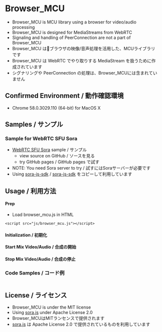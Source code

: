 # Browser_MCU

* Browser_MCU is MCU library using a browser for video/audio processing
* Browser_MCU is designed for MediaStreams from WebRTC
* Signaling and handling of PeerConnection are not a part of Browser_MCU
* Browser_MCU はブラウザの映像/音声処理を活用した、MCUライブラリです
* Browser_MCU は WebRTC でやり取りする MediaStream を扱うために作成されています
* シグナリングや PeerConnection の処理は、Browser_MCUには含まれていません

## Confirmed Environment / 動作確認環境

* Chrome  58.0.3029.110 (64-bit) for MacOS X


## Samples / サンプル

### Sample for WebRTC SFU Sora
* [WebRTC SFU Sora](https://sora.shiguredo.jp/) sample / サンプル
  * view source on GitHub / ソースを見る
  * try GitHub pages / GitHub pages で試す
* NOTE: You need Sora server to try /  試すにはSoraサーバーが必要です
* Using [sora-js-sdk](https://github.com/shiguredo/sora-js-sdk)  / [sora-js-sdk](https://github.com/shiguredo/sora-js-sdk) をコピーして利用しています


## Usage / 利用方法

#### Prep

* Load browser_mcu.js in HTML

```
<script src="js/browser_mcu.js"></script>
```

#### Initialization / 初期化

#### Start Mix Video/Audio / 合成の開始
 
#### Stop  Mix Video/Audio / 合成の停止


### Code Samples / コード例

```
```

## License / ライセンス

* Browser_MCU is under the MIT license
* Using [sora.js](https://github.com/shiguredo/sora-js-sdk) under Apache License 2.0 
* Browser_MCUはMITランセンスで提供されます
* [sora.js](https://github.com/shiguredo/sora-js-sdk) は Apache License 2.0 で提供されているものを利用しています



